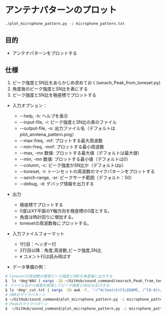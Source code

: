 # アンテナパターンのプロット

```bash
./plot_microphone_pattern.py -i microphone_pattern.txt
```

## 目的

- アンテナパターンをプロットする

## 仕様

1. ピーク強度とSN比をあらかじめ求めておく(serach_Peak_from_toneset.py)
2. 角度毎のピーク強度とSN比を表にする
3. ピーク強度とSN比を極座標でプロットする

- 入力オプション：
  - --help, -h: ヘルプを表示
  - --input-file, -i: ピーク強度とSN比の表のファイル
  - --output-file, -o: 出力ファイル名（デフォルトはplot_anntena_pattern.png）
  - --max-freq, -mf: プロットする最大周波数
  - --min-freq, -mnf: プロットする最小周波数
  - --max, -mx 数値: プロットする最大値（デフォルトは最大値）
  - --min, -mn 数値: プロットする最小値（デフォルトは0）
  - --column, -c: ピーク強度かSN比か（デフォルトはp）
  - --toneset, -t: トーンセットの周波数のマイクパターンをプロットする
  - --serch-range, -sr: ピークサーチ範囲（デフォルト：50）
  - --debug, -d: デバッグ情報を出力する

- 出力
  - 極座標でプロットする
  - 0度はXY平面のY軸方向を極座標の0度とする。
  - 角度は時計回りに増加する。
  - tonesetの周波数毎にプロットする。

- 入力ファイルフォーマット
  - 1行目：ヘッダー行
  - 2行目以降：角度,周波数,ピーク強度,SN比
  - `#` コメント行は読み飛ばす

- データ準備の例：
```bash
# tonesetの周波数の録音ピーク強度とSNRを角度毎に出力する
$  ls *deg*WAV | xargs -I@ ~/GitHub/sound_command/searach_Peak_from_toneset.py -t toneset -i @ -lf 2500 -hf 22000 -fc -ifc noise_cut_fit_coeff.txt -mx 45 -mn -20
# ファイル名から角度を取得してピーク強度とSN比を出力する
$ ls *deg*_cut.txt | xargs -I@ awk -F, '!/^#/{match(FILENAME, /^[0-9]+/);deg = substr(FILENAME, RSTART, RLENGTH); printf "%d,%s,%s,%s,%s\n",deg,$1,$2,$3,$4}' @ |sort -t, -k1,1n >| microphone_pattern.txt 
# SNRのマイクパターン
$ ~/GitHub/sound_command/plot_microphone_pattern.py -i microphone_pattern.txt -o plot_microphone_pattern_SNR.png --debug -t toneset -mx 45 -mn 0 -c s
# Peakのマイクパターン
$  ~/GitHub/sound_command/plot_microphone_pattern.py -i microphone_pattern.txt -o plot_microphone_pattern_Peak.png --debug -t toneset -mx 50 -mn 0 -c p
```
